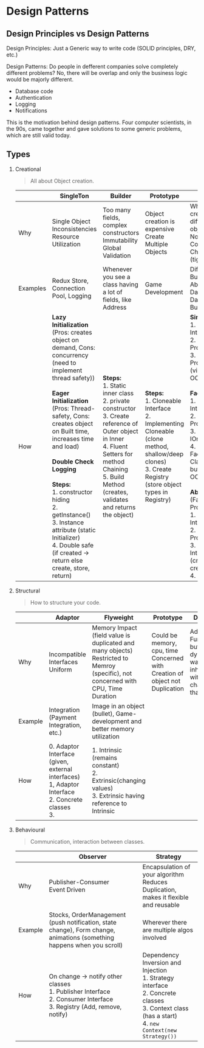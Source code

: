 # Design Patterns

## Design Principles vs Design Patterns

Design Principles: Just a Generic way to write code (SOLID principles, DRY, etc.)

Design Patterns: Do people in defferent companies solve completely different problems? No, there will be overlap and only the business logic would be majorly different.

- Database code
- Authentication
- Logging
- Notifications

This is the motivation behind design patterns. Four computer scientists, in the 90s, came together and gave solutions to some generic problems, which are still valid today.



## Types

1. Creational

   > All about Object creation.

    |   | SingleTon | Builder | Prototype | Factory |
    | - | --------- | ------- | --------- | ------- |
    | Why | Single Object<br> Inconsistencies<br> Resource Utilization | Too many fields, complex constructors<br> Immutability<br> Global Validation | Object creation is expensive<br> Create Multiple Objects | When you want to create multiple different type of objects<br> Not using Constructor of Child classes (tight-coupling) |
    | Examples | Redux Store, Connection Pool, Logging | Whenever you see a class having a lot of fields, like Address | Game Development | Different types of Buttons/Databases<br> Abstract - Darl/Light Buttons, Dark/Light Radio Button |
    | How | **Lazy Initialization** (Pros: creates object on demand, Cons: concurrency (need to implement thread safety))<br><br> **Eager Initialization** (Pros: Thread-safety, Cons: creates object on Built time, increases time and load)<br><br> **Double Check Logging**<br><br> **Steps:**<br> 1. constructor hiding<br> 2. getInstance()<br> 3. Instance attribute (static Initializer)<br> 4. Double safe (if created -> return else create, store, return) | **Steps:**<br> 1. Static inner class<br> 2. private constructor<br> 3. Create reference of Outer object in Inner<br> 4. Fluent Setters for method Chaining<br> 5. Build Method (creates, validates and returns the object) | **Steps:**<br> 1. Cloneable Interface<br> 2. Implementing Cloneable (clone method, shallow/deep clones)<br> 3. Create Registry (store object types in Registry) | **Simple**<br> 1. Product Interface<br> 2. Concrete Products<br> 3. Switch Case for Product Type (violates SRP, OCP)<br><br> **Factory Method**<br> 1. Product Interface<br> 2. Concrete Products<br> 3. Factory IOnterface<br> 4. Concreate Factories<br> Class Explosion but solves SRP, OCP<br><br>**Abstract Factory** (Family of Products)<br> 1. Product Interface<br> 2. Concrete Products<br> 3. Factory Interface (createButton(), createRadio())<br> 4.  |

2. Structural

   > How to structure your code.

   |   | Adaptor | Flyweight | Prototype | Decorator | Facade |
    | - | --------- | ------- | --------- | ------- | -------|
    | Why | Incompatible Interfaces<br> Uniform | Memory Impact (field value is duplicated and many objects)<br> Restricted to Memroy (specific), not concerned with CPU, Time Duration | Could be memory, cpu, time<br> Concerned with Creation of object not Duplication | Add Functionality but in a dynamic way without inheritence, without changing that class | When we have a lot of comples code, we just extract it to facade |
    | Example | Integration (Payment Integration, etc.) | Image in an object (bullet), Game-development and better memory utilization |  |  |  |
    | How | 0. Adaptor Interface (given, external interfaces)<br> 1, Adaptor Interface<br> 2. Concrete classes<br> 3.  | 1. Intrinsic (remains constant)<br> 2. Extrinsic(changing values)<br> 3. Extrinsic having reference to Intrinsic |  |  |  |

3. Behavioural

   > Communication, interaction between classes.

   |   | Observer | Strategy |
    | - | --------- | ------- |
    | Why | Publisher-Consumer<br> Event Driven | Encapsulation of your algorithm<br> Reduces Duplication, makes it flexible and reusable |
    | Example | Stocks, OrderManagement (push notification, state change), Form change, animations (something happens when you scroll) | Wherever there are multiple algos involved |
    | How | On change -> notify other classes<br> 1. Publisher Interface<br> 2. Consumer Interface<br> 3. Registry (Add, remove, notify) | Dependency Inversion and Injection<br> 1. Strategy interface<br> 2. Concrete classes<br> 3. Context class (has a start)<br> 4. ```new Context(new Strategy())``` |
